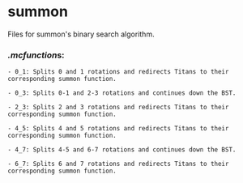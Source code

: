 # summon
Files for summon's binary search algorithm.

### *.mcfunction*s:
    - 0_1: Splits 0 and 1 rotations and redirects Titans to their corresponding summon function.
    
    - 0_3: Splits 0-1 and 2-3 rotations and continues down the BST.
    
    - 2_3: Splits 2 and 3 rotations and redirects Titans to their corresponding summon function.
    
    - 4_5: Splits 4 and 5 rotations and redirects Titans to their corresponding summon function.
    
    - 4_7: Splits 4-5 and 6-7 rotations and continues down the BST.
    
    - 6_7: Splits 6 and 7 rotations and redirects Titans to their corresponding summon function.
    
